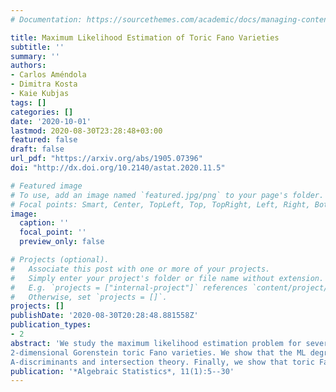 ```yaml
---
# Documentation: https://sourcethemes.com/academic/docs/managing-content/

title: Maximum Likelihood Estimation of Toric Fano Varieties
subtitle: ''
summary: ''
authors:
- Carlos Améndola
- Dimitra Kosta
- Kaie Kubjas
tags: []
categories: []
date: '2020-10-01'
lastmod: 2020-08-30T23:28:48+03:00
featured: false
draft: false
url_pdf: "https://arxiv.org/abs/1905.07396"
doi: "http://dx.doi.org/10.2140/astat.2020.11.5"

# Featured image
# To use, add an image named `featured.jpg/png` to your page's folder.
# Focal points: Smart, Center, TopLeft, Top, TopRight, Left, Right, BottomLeft, Bottom, BottomRight.
image:
  caption: ''
  focal_point: ''
  preview_only: false

# Projects (optional).
#   Associate this post with one or more of your projects.
#   Simply enter your project's folder or file name without extension.
#   E.g. `projects = ["internal-project"]` references `content/project/deep-learning/index.md`.
#   Otherwise, set `projects = []`.
projects: []
publishDate: '2020-08-30T20:28:48.881558Z'
publication_types:
- 2
abstract: 'We study the maximum likelihood estimation problem for several classes of toric Fano models. We start by exploring the maximum likelihood degree for all 
2-dimensional Gorenstein toric Fano varieties. We show that the ML degree is equal to the degree of the surface in every case except for the quintic del Pezzo surface with two ordinary double points and provide explicit expressions that allow one to compute the maximum likelihood estimate in closed form whenever the ML degree is less than 5. We then explore the reasons for the ML degree drop using 
A-discriminants and intersection theory. Finally, we show that toric Fano varieties associated to 3-valent phylogenetic trees have ML degree one and provide a formula for the maximum likelihood estimate. We prove it as a corollary to a more general result about the multiplicativity of ML degrees of codimension zero toric fiber products, and it also follows from a connection to a recent result about staged trees.'
publication: '*Algebraic Statistics*, 11(1):5--30'
---
```

